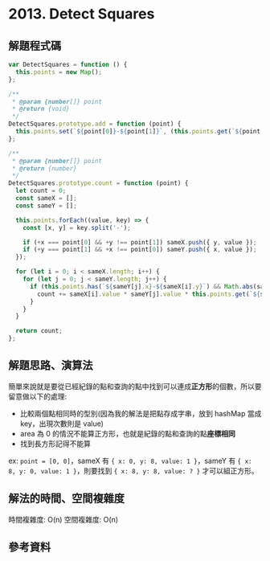 # 2013. Detect Squares

## 解題程式碼

```javascript
var DetectSquares = function () {
  this.points = new Map();
};

/**
 * @param {number[]} point
 * @return {void}
 */
DetectSquares.prototype.add = function (point) {
  this.points.set(`${point[0]}-${point[1]}`, (this.points.get(`${point[0]}-${point[1]}`) || 0) + 1);
};

/**
 * @param {number[]} point
 * @return {number}
 */
DetectSquares.prototype.count = function (point) {
  let count = 0;
  const sameX = [];
  const sameY = [];

  this.points.forEach((value, key) => {
    const [x, y] = key.split('-');

    if (+x === point[0] && +y !== point[1]) sameX.push({ y, value });
    if (+y === point[1] && +x !== point[0]) sameY.push({ x, value });
  });

  for (let i = 0; i < sameX.length; i++) {
    for (let j = 0; j < sameY.length; j++) {
      if (this.points.has(`${sameY[j].x}-${sameX[i].y}`) && Math.abs(sameY[j].x - point[0]) === Math.abs(sameX[i].y - point[1])) {
        count += sameX[i].value * sameY[j].value * this.points.get(`${sameY[j].x}-${sameX[i].y}`);
      }
    }
  }

  return count;
};
```

## 解題思路、演算法

簡單來說就是要從已經紀錄的點和查詢的點中找到可以連成**正方形**的個數，所以要留意做以下的處理:

- 比較兩個點相同時的型別(因為我的解法是把點存成字串，放到 hashMap 當成 key，出現次數則是 value)
- area 為 0 的情況不能算正方形，也就是紀錄的點和查詢的點**座標相同**
- 找到長方形記得不能算

ex: `point = [0, 0]`，sameX 有 `{ x: 0, y: 8, value: 1 }`，sameY 有 `{ x: 8, y: 0, value: 1 }`，則要找到 `{ x: 8, y: 8, value: ? }` 才可以組正方形。

## 解法的時間、空間複雜度

時間複雜度: O(n)
空間複雜度: O(n)

## 參考資料

